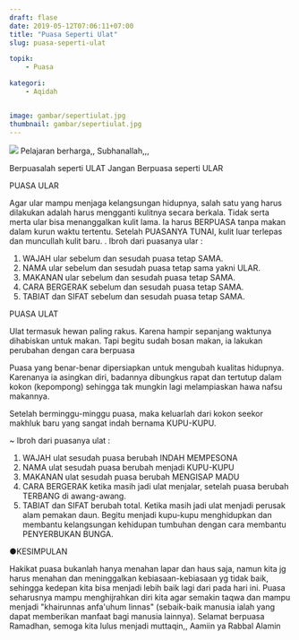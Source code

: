 ```yaml
---
draft: flase
date: 2019-05-12T07:06:11+07:00
title: "Puasa Seperti Ulat"
slug: puasa-seperti-ulat

topik:
    - Puasa

kategori:
    - Aqidah


image: gambar/sepertiulat.jpg
thumbnail: gambar/sepertiulat.jpg
---
```

<img src="https://www.darulabrornw.com/gambar/sepertiulat.jpg">
Pelajaran berharga,, Subhanallah,,,

Berpuasalah seperti ULAT 
Jangan Berpuasa seperti ULAR

PUASA ULAR

Agar ular mampu menjaga kelangsungan hidupnya, salah satu yang harus dilakukan adalah harus mengganti kulitnya secara berkala.
Tidak serta merta ular bisa menanggalkan kulit lama. Ia harus BERPUASA tanpa makan dalam kurun waktu tertentu. 
Setelah PUASANYA TUNAI, kulit luar terlepas dan muncullah kulit baru.
.
Ibroh dari puasanya ular :

1. WAJAH ular sebelum dan sesudah puasa tetap SAMA.
2. NAMA ular sebelum dan sesudah puasa tetap sama yakni ULAR.
3. MAKANAN ular sebelum dan sesudah puasa tetap SAMA.
4. CARA BERGERAK sebelum dan sesudah puasa tetap SAMA.
5. TABIAT dan SIFAT sebelum dan sesudah puasa tetap SAMA.

PUASA ULAT

Ulat termasuk hewan paling rakus. Karena hampir sepanjang waktunya dihabiskan untuk makan. Tapi begitu sudah bosan makan, ia lakukan perubahan dengan cara berpuasa

Puasa yang benar-benar dipersiapkan untuk mengubah kualitas hidupnya. Karenanya ia asingkan diri, badannya dibungkus rapat dan tertutup dalam kokon (kepompong) sehingga tak mungkin lagi melampiaskan hawa nafsu makannya.

Setelah berminggu-minggu puasa, maka keluarlah dari kokon seekor makhluk baru yang sangat indah bernama KUPU-KUPU.

~ Ibroh dari puasanya ulat :

1. WAJAH ulat sesudah puasa berubah INDAH MEMPESONA
2. NAMA ulat sesudah puasa berubah menjadi KUPU-KUPU
3. MAKANAN ulat sesudah puasa berubah MENGISAP MADU
4. CARA BERGERAK ketika masih jadi ulat menjalar, setelah puasa berubah TERBANG di awang-awang.
5. TABIAT dan SIFAT berubah total. Ketika masih jadi ulat menjadi perusak alam pemakan daun. Begitu menjadi kupu-kupu menghidupkan dan membantu kelangsungan kehidupan tumbuhan dengan cara membantu PENYERBUKAN BUNGA.

●KESIMPULAN

Hakikat puasa bukanlah hanya menahan lapar dan haus saja, namun kita jg harus menahan dan meninggalkan kebiasaan-kebiasaan yg tidak baik, sehingga kedepan kita bisa menjadi lebih baik lagi dari pada hari ini.
Puasa seharusnya mampu menghijrahkan diri kita agar semakin taqwa dan mampu menjadi "khairunnas anfa'uhum linnas" (sebaik-baik manusia ialah yang dapat memberikan manfaat bagi manusia lainnya).
Selamat berpuasa Ramadhan, semoga kita lulus menjadi muttaqin,, Aamiin ya Rabbal Alamin

